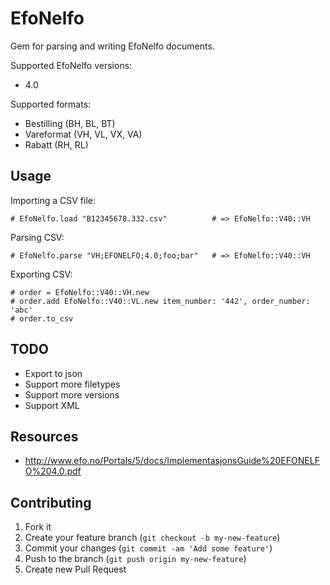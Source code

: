 # EfoNelfo

Gem for parsing and writing EfoNelfo documents.

Supported EfoNelfo versions:

* 4.0

Supported formats:

* Bestilling (BH, BL, BT)
* Vareformat (VH, VL, VX, VA)
* Rabatt (RH, RL)

## Usage

Importing a CSV file:

    # EfoNelfo.load "B12345678.332.csv"          # => EfoNelfo::V40::VH
    
Parsing CSV:

    # EfoNelfo.parse "VH;EFONELFO;4.0;foo;bar"   # => EfoNelfo::V40::VH

Exporting CSV:

    # order = EfoNelfo::V40::VH.new
    # order.add EfoNelfo::V40::VL.new item_number: '442', order_number: 'abc'
    # order.to_csv


## TODO

* Export to json
* Support more filetypes
* Support more versions
* Support XML

## Resources

* http://www.efo.no/Portals/5/docs/ImplementasjonsGuide%20EFONELFO%204.0.pdf


## Contributing

1. Fork it
2. Create your feature branch (`git checkout -b my-new-feature`)
3. Commit your changes (`git commit -am 'Add some feature'`)
4. Push to the branch (`git push origin my-new-feature`)
5. Create new Pull Request
